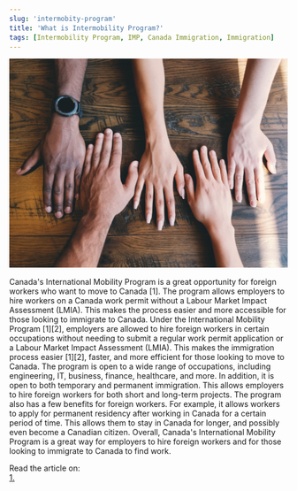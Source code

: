 ```yaml
---
slug: 'intermobity-program'
title: 'What is Intermobility Program?'
tags: [Intermobility Program, IMP, Canada Immigration, Immigration]
---
```


![](img/clay-banks-LjqARJaJotc-unsplash.jpg)

Canada's International Mobility Program is a great opportunity for foreign workers who want to move to Canada [1]. The program allows employers to hire workers on a Canada work permit without a Labour Market Impact Assessment (LMIA). This makes the process easier and more accessible for those looking to immigrate to Canada.
Under the International Mobility Program [1][2], employers are allowed to hire foreign workers in certain occupations without needing to submit a regular work permit application or a Labour Market Impact Assessment (LMIA). This makes the immigration process easier [1][2], faster, and more efficient for those looking to move to Canada.
The program is open to a wide range of occupations, including engineering, IT, business, finance, healthcare, and more. In addition, it is open to both temporary and permanent immigration. This allows employers to hire foreign workers for both short and long-term projects.
The program also has a few benefits for foreign workers. For example, it allows workers to apply for permanent residency after working in Canada for a certain period of time. This allows them to stay in Canada for longer, and possibly even become a Canadian citizen.
Overall, Canada's International Mobility Program is a great way for employers to hire foreign workers and for those looking to immigrate to Canada to find work.


Read the article on:  
[1.](https://www.immigration.ca/international-mobility-program/)
